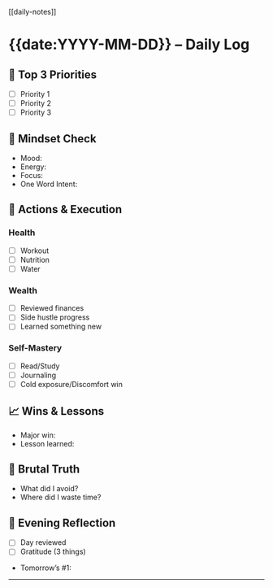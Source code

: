 [[daily-notes]]
# {{date:YYYY-MM-DD}} – Daily Log

## 🔁 Top 3 Priorities
- [ ] Priority 1
- [ ] Priority 2
- [ ] Priority 3

## 🧠 Mindset Check
- Mood: 
- Energy: 
- Focus: 
- One Word Intent:

## 💪 Actions & Execution
### Health
- [ ] Workout
- [ ] Nutrition
- [ ] Water

### Wealth
- [ ] Reviewed finances
- [ ] Side hustle progress
- [ ] Learned something new

### Self-Mastery
- [ ] Read/Study
- [ ] Journaling
- [ ] Cold exposure/Discomfort win

## 📈 Wins & Lessons
- Major win:
- Lesson learned:

## 🤬 Brutal Truth
- What did I avoid?
- Where did I waste time?

## 🧹 Evening Reflection
- [ ] Day reviewed
- [ ] Gratitude (3 things)
- Tomorrow’s #1:

---
